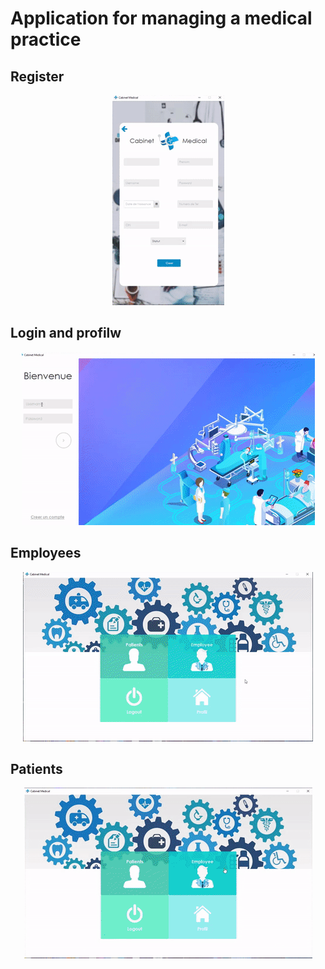 # Application for managing a medical practice


## Register
<p align="center">
  <img  src="register.gif">
</p>

## Login and profilw
<p align="center">
  <img  src="login.gif">
</p>

## Employees
<p align="center">
  <img  src="emp.gif">
</p>

## Patients
<p align="center">
  <img  src="patient.gif">
</p>

